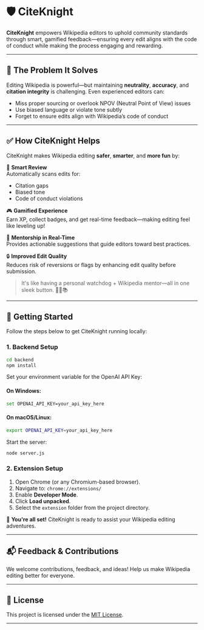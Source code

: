 # 🛡️ CiteKnight

**CiteKnight** empowers Wikipedia editors to uphold community standards through smart, gamified feedback—ensuring every edit aligns with the code of conduct while making the process engaging and rewarding.

---

## 🚨 The Problem It Solves

Editing Wikipedia is powerful—but maintaining **neutrality**, **accuracy**, and **citation integrity** is challenging. Even experienced editors can:

- Miss proper sourcing or overlook NPOV (Neutral Point of View) issues  
- Use biased language or violate tone subtly  
- Forget to ensure edits align with Wikipedia’s code of conduct  

---

## ✅ How CiteKnight Helps

CiteKnight makes Wikipedia editing **safer**, **smarter**, and **more fun** by:

🧠 **Smart Review**  
Automatically scans edits for:
- Citation gaps  
- Biased tone  
- Code of conduct violations  

🎮 **Gamified Experience**  
Earn XP, collect badges, and get real-time feedback—making editing feel like leveling up!

🚦 **Mentorship in Real-Time**  
Provides actionable suggestions that guide editors toward best practices.

🔒 **Improved Edit Quality**  
Reduces risk of reversions or flags by enhancing edit quality before submission.

> It's like having a personal watchdog + Wikipedia mentor—all in one sleek button. 🧙‍♂️📚

---

## 🚀 Getting Started

Follow the steps below to get CiteKnight running locally:

### 1. Backend Setup

```bash
cd backend
npm install
```

Set your environment variable for the OpenAI API Key:

#### On Windows:
```bash
set OPENAI_API_KEY=your_api_key_here
```

#### On macOS/Linux:
```bash
export OPENAI_API_KEY=your_api_key_here
```

Start the server:

```bash
node server.js
```

### 2. Extension Setup

1. Open Chrome (or any Chromium-based browser).
2. Navigate to: `chrome://extensions/`
3. Enable **Developer Mode**.
4. Click **Load unpacked**.
5. Select the `extension` folder from the project directory.

🎉 **You're all set!** CiteKnight is ready to assist your Wikipedia editing adventures.

---

## 📬 Feedback & Contributions

We welcome contributions, feedback, and ideas! Help us make Wikipedia editing better for everyone.

---

## 📄 License

This project is licensed under the [MIT License](LICENSE).

---
